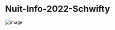 # Nuit-Info-2022-Schwifty
![image](https://user-images.githubusercontent.com/84677564/205242552-694feb69-94e1-4004-87c0-ba8759025ff2.png)
